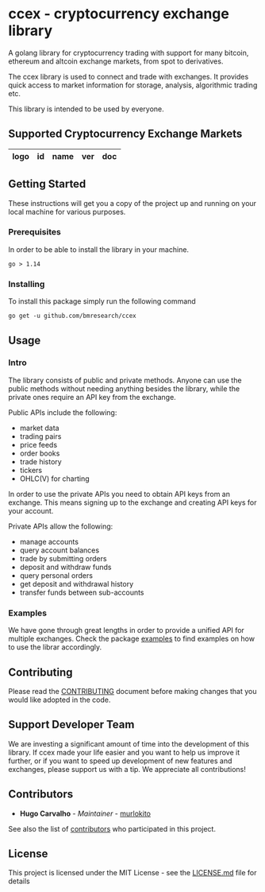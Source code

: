 
# ccex - cryptocurrency exchange library
A golang library for cryptocurrency trading with support for many bitcoin, ethereum and altcoin exchange markets, from spot to derivatives.

The ccex library is used to connect and trade with exchanges. It provides quick access to market information for storage, analysis, algorithmic trading etc.

This library is intended to be used by everyone.

## Supported Cryptocurrency Exchange Markets

| logo                                                                                                                                                                                             | id                 | name                                                                                    | ver | doc                                                                                         |
|--------------------------------------------------------------------------------------------------------------------------------------------------------------------------------------------------|--------------------|-----------------------------------------------------------------------------------------|:---:|:-------------------------------------------------------------------------------------------:|
## Getting Started

These instructions will get you a copy of the project up and running on your local machine for various purposes.

### Prerequisites

In order to be able to install the library in your machine.

```
go > 1.14
```

### Installing

To install this package simply run the following command

```shell
go get -u github.com/bmresearch/ccex
```

## Usage

### Intro

The library consists of public and private methods.
Anyone can use the public methods without needing anything besides the library, while the private ones require an API key from the exchange.

Public APIs include the following:

- market data
- trading pairs
- price feeds
- order books
- trade history
- tickers
- OHLC(V) for charting

In order to use the private APIs you need to obtain API keys from an exchange.
This means signing up to the exchange and creating API keys for your account.

Private APIs allow the following:

- manage accounts
- query account balances
- trade by submitting orders
- deposit and withdraw funds
- query personal orders
- get deposit and withdrawal history
- transfer funds between sub-accounts

### Examples

We have gone through great lengths in order to provide a unified API for multiple exchanges.
Check the package [examples](https://github.com/bmresearch/ccex/examples) to find examples on how to use the librar accordingly.

## Contributing

Please read the [CONTRIBUTING](https://github.com/bmresearch/ccex/blob/master/CONTRIBUTING.md) document before making changes that you would like adopted in the code.

## Support Developer Team

We are investing a significant amount of time into the development of this library. If ccex made your life easier and you want to help us improve it further, or if you want to speed up development of new features and exchanges, please support us with a tip. We appreciate all contributions!

## Contributors

* **Hugo Carvalho** - *Maintainer* - [murlokito](https://github.com/murlokito)

See also the list of [contributors](https://github.com/bmresearch/ccex/contributors) who participated in this project.

## License

This project is licensed under the MIT License - see the [LICENSE.md](https://github.com/bmresearch/ccex/LICENSE) file for details

